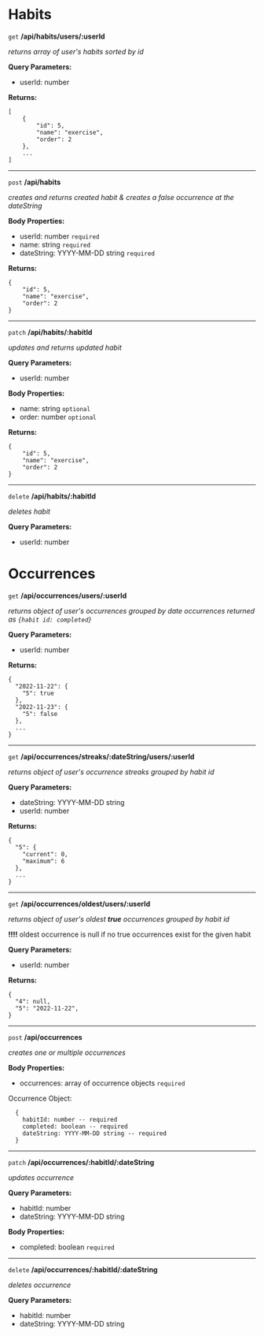 # Habits

`get` **/api/habits/users/:userId**

*returns array of user's habits sorted by id*

**Query Parameters:**
- userId: number

**Returns:**
```
[
    {
        "id": 5,
        "name": "exercise",
        "order": 2
    },
    ...
]
```

---

`post` **/api/habits**

*creates and returns created habit & creates a false occurrence at the dateString*

**Body Properties:**
- userId: number `required`
- name: string `required`
- dateString: YYYY-MM-DD string `required`

**Returns:**
```
{
    "id": 5,
    "name": "exercise",
    "order": 2
}
```

---

`patch` **/api/habits/:habitId**

*updates and returns updated habit*

**Query Parameters:**
- userId: number

**Body Properties:**
- name: string `optional`
- order: number `optional`

**Returns:**
```
{
    "id": 5,
    "name": "exercise",
    "order": 2
}
```

---

`delete` **/api/habits/:habitId**

*deletes habit*

**Query Parameters:**
- userId: number

# Occurrences

`get` **/api/occurrences/users/:userId**

*returns object of user's occurrences grouped by date*
*occurrences returned as `{habit id: completed}`*

**Query Parameters:**
- userId: number

**Returns:**
```
{
  "2022-11-22": {
    "5": true
  },
  "2022-11-23": {
    "5": false
  },
  ...
}
```

---

`get` **/api/occurrences/streaks/:dateString/users/:userId**

*returns object of user's occurrence streaks grouped by habit id*

**Query Parameters:**
- dateString: YYYY-MM-DD string
- userId: number

**Returns:**
```
{
  "5": {
    "current": 0,
    "maximum": 6
  },
  ...
}
```

---

`get` **/api/occurrences/oldest/users/:userId**

*returns object of user's oldest **true** occurrences grouped by habit id*

**!!!!** oldest occurrence is null if no true occurrences exist for the given habit

**Query Parameters:**
- userId: number

**Returns:**
```
{
  "4": null,
  "5": "2022-11-22",
}
```

---

`post` **/api/occurrences**

*creates one or multiple occurrences*

**Body Properties:**
- occurrences: array of occurrence objects `required`

Occurrence Object:
```
  {
    habitId: number -- required
    completed: boolean -- required
    dateString: YYYY-MM-DD string -- required
  }
```

---

`patch` **/api/occurrences/:habitId/:dateString**

*updates occurrence*

**Query Parameters:**
- habitId: number
- dateString: YYYY-MM-DD string

**Body Properties:**
- completed: boolean `required`

---

`delete` **/api/occurrences/:habitId/:dateString**

*deletes occurrence*

**Query Parameters:**
- habitId: number
- dateString: YYYY-MM-DD string
